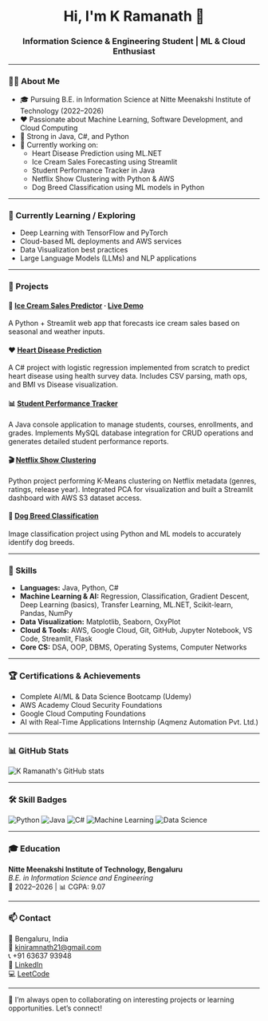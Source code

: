 <h1 align="center">Hi, I'm K Ramanath 👋</h1>
<h3 align="center">Information Science & Engineering Student | ML & Cloud Enthusiast</h3>

---

### 👨‍💻 About Me

- 🎓 Pursuing B.E. in Information Science at Nitte Meenakshi Institute of Technology (2022–2026)
- ❤️ Passionate about Machine Learning, Software Development, and Cloud Computing
- 🔧 Strong in Java, C#, and Python
- 📌 Currently working on:
  - Heart Disease Prediction using ML.NET
  - Ice Cream Sales Forecasting using Streamlit
  - Student Performance Tracker in Java
  - Netflix Show Clustering with Python & AWS
  - Dog Breed Classification using ML models in Python

---

### 🌱 Currently Learning / Exploring
- Deep Learning with TensorFlow and PyTorch
- Cloud-based ML deployments and AWS services
- Data Visualization best practices
- Large Language Models (LLMs) and NLP applications

---

### 🚀 Projects

#### 🧊 [Ice Cream Sales Predictor](https://github.com/kiniramnath21/ice-cream-sales-predictor) · [Live Demo](https://kiniramnath21-ice-cream-sales-predictor.streamlit.app/)  
A Python + Streamlit web app that forecasts ice cream sales based on seasonal and weather inputs.

#### ❤️ [Heart Disease Prediction](https://github.com/kiniramnath21/heart_disease_prediction)  
A C# project with logistic regression implemented from scratch to predict heart disease using health survey data. Includes CSV parsing, math ops, and BMI vs Disease visualization.

#### 📊 [Student Performance Tracker](https://github.com/kiniramnath21/Student-Performance-Tracker-Java)  
A Java console application to manage students, courses, enrollments, and grades. Implements MySQL database integration for CRUD operations and generates detailed student performance reports.

#### 🎬 [Netflix Show Clustering](https://github.com/kiniramnath21/Netflix_Show_Clustering)  
Python project performing K-Means clustering on Netflix metadata (genres, ratings, release year). Integrated PCA for visualization and built a Streamlit dashboard with AWS S3 dataset access.

#### 🐶 [Dog Breed Classification](https://github.com/kiniramnath21/Dog-Breed-Classification)  
Image classification project using Python and ML models to accurately identify dog breeds.

---

### 🧰 Skills

- **Languages:** Java, Python, C#  
- **Machine Learning & AI:** Regression, Classification, Gradient Descent, Deep Learning (basics), Transfer Learning, ML.NET, Scikit-learn, Pandas, NumPy  
- **Data Visualization:** Matplotlib, Seaborn, OxyPlot  
- **Cloud & Tools:** AWS, Google Cloud, Git, GitHub, Jupyter Notebook, VS Code, Streamlit, Flask  
- **Core CS:** DSA, OOP, DBMS, Operating Systems, Computer Networks  

---

### 🏆 Certifications & Achievements
- Complete AI/ML & Data Science Bootcamp (Udemy)
- AWS Academy Cloud Security Foundations
- Google Cloud Computing Foundations
- AI with Real-Time Applications Internship (Aqmenz Automation Pvt. Ltd.)

---

### 📊 GitHub Stats

![K Ramanath's GitHub stats](https://github-readme-stats.vercel.app/api?username=kiniramnath21&show_icons=true&theme=radical)

---

### 🛠️ Skill Badges

![Python](https://img.shields.io/badge/Python-FFD43B?style=for-the-badge&logo=python&logoColor=blue)
![Java](https://img.shields.io/badge/Java-007396?style=for-the-badge&logo=java&logoColor=white)
![C#](https://img.shields.io/badge/C%23-239120?style=for-the-badge&logo=c-sharp&logoColor=white)
![Machine Learning](https://img.shields.io/badge/Machine%20Learning-FF6F61?style=for-the-badge)
![Data Science](https://img.shields.io/badge/Data%20Science-4ABBF3?style=for-the-badge)

---

### 🎓 Education

**Nitte Meenakshi Institute of Technology, Bengaluru**  
*B.E. in Information Science and Engineering*  
📅 2022–2026 | 📊 CGPA: 9.07

---

### 📫 Contact

📍 Bengaluru, India  
📧 kiniramnath21@gmail.com  
📞 +91 63637 93948  
🔗 [LinkedIn](https://linkedin.com/in/k-ramanath)  
💻 [LeetCode](https://leetcode.com/u/kiniramnath21/)

---

💬 I’m always open to collaborating on interesting projects or learning opportunities. Let’s connect!
